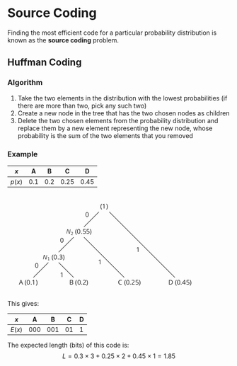 # Source Coding

Finding the most efficient code for a particular probability distribution is known as the **source coding** problem.

## Huffman Coding

### Algorithm

1. Take the two elements in the distribution with the lowest probabilities (if there are more than two, pick any such two)
2. Create a new node in the tree that has the two chosen nodes as children
3. Delete the two chosen elements from the probability distribution and replace them by a new element representing the new node, whose probability is the sum of the two elements that you removed

### Example

|$x$|A|B|C|D|
|-|-|-|-|-|
|$p(x)$|0.1|0.2|0.25|0.45|

![Huffman Tree](assets/huffman.png)

This gives:

|$x$|A|B|C|D|
|-|-|-|-|-|
|$E(x)$|000|001|01|1|

The expected length (bits) of this code is:
$$L=0.3\times3+0.25\times2+0.45\times1=1.85$$